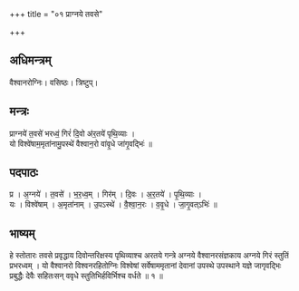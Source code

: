 +++
title = "०१ प्राग्नये तवसे"

+++
## अधिमन्त्रम्
वैश्वानरोग्निः। वसिष्ठः। त्रिष्टुप्।

## मन्त्रः
प्राग्नये॑ त॒वसे॑ भरध्वं॒ गिरं॑ दि॒वो अ॑र॒तये॑ पृथि॒व्याः ।  
यो विश्वे॑षाम॒मृता॑नामु॒पस्थे॑ वैश्वान॒रो वा॑वृ॒धे जा॑गृ॒वद्भिः॑ ॥

## पदपाठः
प्र । अ॒ग्नये॑ । त॒वसे॑ । भ॒र॒ध्व॒म् । गिर॑म् । दि॒वः । अ॒र॒तये॑ । पृ॒थि॒व्याः ।  
यः । विश्वे॑षाम् । अ॒मृता॑नाम् । उ॒पऽस्थे॑ । वै॒श्वा॒न॒रः । व॒वृ॒धे । जा॒गृ॒वत्ऽभिः॑ ॥

## भाष्यम्
हे स्तोतारः तवसे प्रवृद्धाय दिवोन्तरिक्षस्य पृथिव्याश्च अरतये गन्त्रे अग्नये वैश्वानरसंज्ञकाय अग्नये गिरं स्तुतिं प्रभरध्वम् । यो वैश्वानरो विश्वनरहितोग्निः विश्वेषां सर्वेषाममृतानां देवानां उपस्थे उपस्थाने यज्ञे जागृवद्भिः प्रबुद्धैः देवैः सहितःसन् ववृधे स्तुतिभिर्हविर्भिश्च वर्धते ॥ १ ॥